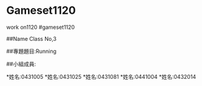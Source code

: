 # Gameset1120
work on1120
#gameset1120

##Name Class No,3

##專題題目:Running

##小組成員:

*姓名:0431005
*姓名:0431025
*姓名:0431081
*姓名:0441004
*姓名:0432014
